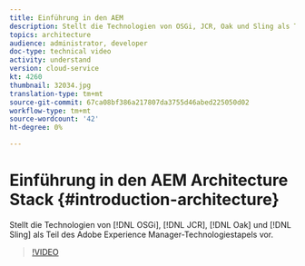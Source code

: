 ```yaml
---
title: Einführung in den AEM
description: Stellt die Technologien von OSGi, JCR, Oak und Sling als Teil des Technologiestapels von Adobe Experience Manager vor.
topics: architecture
audience: administrator, developer
doc-type: technical video
activity: understand
version: cloud-service
kt: 4260
thumbnail: 32034.jpg
translation-type: tm+mt
source-git-commit: 67ca08bf386a217807da3755d46abed225050d02
workflow-type: tm+mt
source-wordcount: '42'
ht-degree: 0%

---
```



# Einführung in den AEM Architecture Stack {#introduction-architecture}

Stellt die Technologien von [!DNL OSGi], [!DNL JCR], [!DNL Oak] und [!DNL Sling] als Teil des Adobe Experience Manager-Technologiestapels vor.

>[!VIDEO](https://video.tv.adobe.com/v/32034/?quality=12&learn=on)